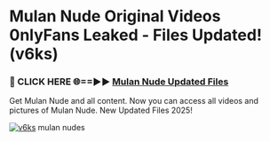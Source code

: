 # Mulan Nude Original Videos 0nlyFans Leaked - Files Updated! (v6ks)

<h3>🔴 CLICK HERE 🌐==►► <a href="https://tinyurl.com/52m3yx9h" rel="nofollow">Mulan Nude Updated Files</a></h3>

Get Mulan Nude and all content. Now you can access all videos and pictures of Mulan Nude. New Updated Files 2025!

[![v6ks](https://i.imgur.com/TnHtlc8.gif)](https://tinyurl.com/52m3yx9h)
mulan nudes